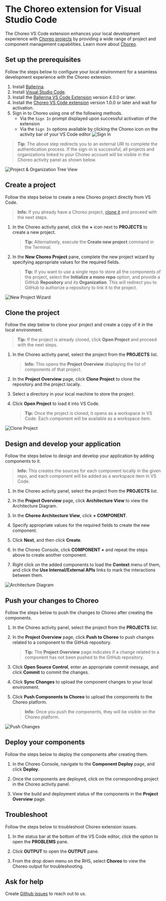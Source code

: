 # The Choreo extension for Visual Studio Code

The Choreo VS Code extension enhances your local development experience with [Choreo projects](https://wso2.com/choreo/) by providing a wide range of project and component management capabilities. Learn more about [Choreo](https://wso2.com/choreo/docs/).

## Set up the prerequisites

Follow the steps below to configure your local environment for a seamless development experience with the Choreo extension. 

1. Install [Ballerina](https://ballerina.io/learn/get-started/#install-ballerina).
2. Install [Visual Studio Code](https://code.visualstudio.com/download).
3. Install the [Ballerina VS Code Extension](https://marketplace.visualstudio.com/items?itemName=WSO2.ballerina) version 4.0.0 or later.
4. Install the [Choreo VS Code extension](https://marketplace.visualstudio.com/) version 1.0.0 or later and wait for activation.
5. Sign in to Choreo using one of the following methods.
    - Via the `Sign In` prompt displayed upon successful activation of the extension
    - Via the `Sign In` options available by clicking the Choreo icon on the activity bar of your VS Code editor
    ![Sign In](docs/choreo-extension/images/sign-in.png)

>**Tip:** The above step redirects you to an external URI to complete the authentication process. If the sign-in is successful, all projects and organizations linked to your Choreo account will be visible in the Choreo activity panel as shown below.

![Project & Organization Tree View](docs/choreo-extension/images/projects-and-orgs.png)

## Create a project

Follow the steps below to create a new Choreo project directly from VS Code.

>**Info:** If you already have a Choreo project, [clone it](#clone-a-project) and proceed with the next steps. 

1. In the Choreo activity panel, click the **+** icon next to **PROJECTS** to create a new project.

    >**Tip:** Alternatively, execute the **Create new project** command in the Terminal.

2. In the **New Choreo Project** pane, complete the new project wizard by specifying appropriate values for the required fields.

    >**Tip:** If you want to use a single repo to store all the components of the project, select the **Initialize a mono repo** option, and provide a GitHub **Repository** and its **Organization**. This will redirect you to GitHub to authorize a repository to link it to the project.

![New Project Wizard](docs/choreo-extension/images/create-project.gif)

## Clone the project

Follow the step below to clone your project and create a copy of it in the local environment. 

>**Tip:** If the project is already cloned, click **Open Project** and proceed with the next steps.

1. In the Choreo activity panel, select the project from the **PROJECTS** list. 

    >**Info:** This opens the **Project Overview** displaying the list of components of that project.

2. In the **Project Overview** page, click **Clone Project** to clone the repository and the project locally. 

3. Select a directory  in your local machine to store the project.

3. Click **Open Project** to load it into VS Code. 

    >**Tip:** Once the project is cloned, it opens as a workspace in VS Code. Each component will be available as a workspace item. 

![Clone Project](docs/choreo-extension/images/cloning-project.gif)

## Design and develop your application

Follow the steps below to design and develop your application by adding components to it.

>**Info:** This creates the sources for each component locally in the given repo, and each component will be added as a workspace item in VS Code.

1. In the Choreo activity panel, select the project from the **PROJECTS** list. 

2. In the **Project Overview** page, click **Architecture View** to view the Architecture Diagram.

3. In the **Choreo Architecture View**, click **+ COMPONENT**.

4. Specify appropriate values for the required fields to create the new component.

5. Click **Next**, and then click **Create**.

6. In the Choreo Console, click **COMPONENT +** and repeat the steps above to create another component.

7. Right click on the added components to load the **Context** menu of them, and click the **Use Internal/External APIs** links to mark the interactions between them.

![Architecture Diagram](docs/choreo-extension/images/component-creation.gif)

## Push your changes to Choreo

Follow the steps below to push the changes to Choreo after creating the components.

1. In the Choreo activity panel, select the project from the **PROJECTS** list. 

2. In the **Project Overview** page, click **Push to Choreo** to push changes related to a component to the GitHub repository.

    >**Tip:** The **Project Overview** page indicates if a change related to a component has not been pushed to the GitHub repository.

3. Click **Open Source Control**, enter an appropriate commit message, and click **Commit** to commit the changes.

4. Click **Sync Changes** to upload the component changes to your local environment.

5. Click **Push Components to Choreo** to upload the components to the Choreo platform.

    >**Info:** Once you push the components, they will be visible on the Choreo platform. 

![Push Changes](docs/choreo-extension/images/push-components.gif)

## Deploy your components

Follow the steps below to deploy the components after creating them.

1. In the Choreo Console, navigate to the **Component Deploy** page, and click **Deploy**. 

2. Once the components are deployed, click on the corresponding project in the Choreo activity panel. 

3. View the build and deployment status of the components in the **Project Overview** page.

## Troubleshoot

Follow the steps below to troubleshoot Choreo extension issues.

1. In the status bar at the bottom of the VS Code editor, click the option to open the **PROBLEMS** pane. 

2. Click **OUTPUT** to open the **OUTPUT** pane.

3. From the drop down menu on the RHS, select **Choreo** to view the Choreo output for troubleshooting.

## Ask for help

Create [Github issues](https://github.com/wso2/choreo-vscode/issues) to reach out to us.

